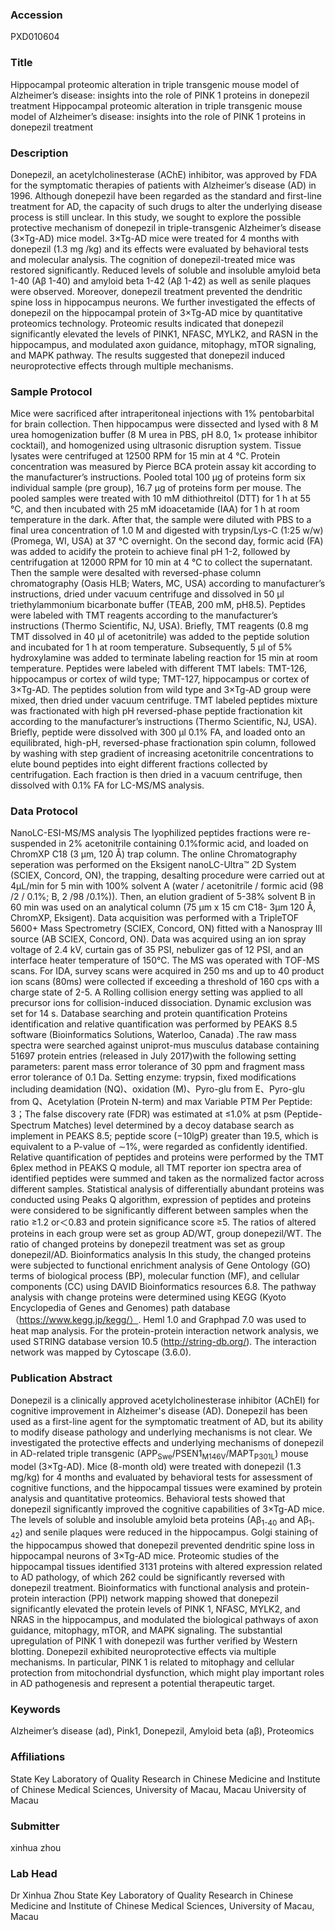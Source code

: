 ### Accession
PXD010604

### Title
Hippocampal proteomic alteration in triple transgenic mouse model of Alzheimer’s disease: insights into the role of PINK 1 proteins in donepezil treatment Hippocampal proteomic alteration in triple transgenic mouse model of Alzheimer’s disease: insights into the role of PINK 1 proteins in donepezil treatment

### Description
Donepezil, an acetylcholinesterase (AChE) inhibitor, was approved by FDA for the symptomatic therapies of patients with Alzheimer’s disease (AD) in 1996. Although donepezil have been regarded as the standard and first-line treatment for AD, the capacity of such drugs to alter the underlying disease process is still unclear. In this study, we sought to explore the possible protective mechanism of donepezil in triple-transgenic Alzheimer’s disease (3×Tg-AD) mice model. 3×Tg-AD mice were treated for 4 months with donepezil (1.3 mg /kg) and its effects were evaluated by behavioral tests and molecular analysis. The cognition of donepezil-treated mice was restored significantly. Reduced levels of soluble and insoluble amyloid beta 1-40 (Aβ 1-40) and amyloid beta 1-42 (Aβ 1-42) as well as senile plaques were observed. Moreover, donepezil treatment prevented the dendritic spine loss in hippocampus neurons. We further investigated the effects of donepezil on the hippocampal protein of 3×Tg-AD mice by quantitative proteomics technology. Proteomic results indicated that donepezil significantly elevated the levels of PINK1, NFASC, MYLK2, and RASN in the hippocampus, and modulated axon guidance, mitophagy, mTOR signaling, and MAPK pathway. The results suggested that donepezil induced neuroprotective effects through multiple mechanisms.

### Sample Protocol
Mice were sacrificed after intraperitoneal injections with 1% pentobarbital for brain collection. Then hippocampus were dissected and lysed with 8 M urea homogenization buffer (8 M urea in PBS, pH 8.0, 1× protease inhibitor cocktail), and homogenized using ultrasonic disruption system. Tissue lysates were centrifuged at 12500 RPM for 15 min at 4 ℃. Protein concentration was measured by Pierce BCA protein assay kit according to the manufacturer’s instructions. Pooled total 100 μg of proteins form six individual sample (pre group), 16.7 μg of proteins form per mouse. The pooled samples were treated with 10 mM dithiothreitol (DTT) for 1 h at 55 ℃, and then incubated with 25 mM idoacetamide (IAA) for 1 h at room temperature in the dark. After that, the sample were diluted with PBS to a final urea concentration of 1.0 M and digested with trypsin/Lys-C (1:25 w/w) (Promega, WI, USA) at 37 ℃ overnight. On the second day, formic acid (FA) was added to acidify the protein to achieve final pH 1-2, followed by centrifugation at 12000 RPM for 10 min at 4 ℃ to collect the supernatant. Then the sample were desalted with reversed-phase column chromatography (Oasis HLB; Waters, MC, USA) according to manufacturer’s instructions, dried under vacuum centrifuge and dissolved in 50 μl triethylammonium bicarbonate buffer (TEAB, 200 mM, pH8.5). Peptides were labeled with TMT reagents according to the manufacturer’s instructions (Thermo Scientific, NJ, USA). Briefly, TMT reagents (0.8 mg TMT dissolved in 40 μl of acetonitrile) was added to the peptide solution and incubated for 1 h at room temperature. Subsequently, 5 μl of 5% hydroxylamine was added to terminate labeling reaction for 15 min at room temperature. Peptides were labeled with different TMT labels: TMT-126, hippocampus or cortex of wild type; TMT-127, hippocampus or cortex of 3×Tg-AD. The peptides solution from wild type and 3×Tg-AD group were mixed, then dried under vacuum centrifuge. TMT labeled peptides mixture was fractionated with high pH reversed-phase peptide fractionation kit according to the manufacturer’s instructions (Thermo Scientific, NJ, USA). Briefly, peptide were dissolved with 300 μl 0.1% FA, and loaded onto an equilibrated, high-pH, reversed-phase fractionation spin column, followed by washing with step gradient of increasing acetonitrile concentrations to elute bound peptides into eight different fractions collected by centrifugation. Each fraction is then dried in a vacuum centrifuge, then dissolved with 0.1% FA for LC-MS/MS analysis.

### Data Protocol
NanoLC-ESI-MS/MS analysis The lyophilized peptides fractions were re-suspended in 2% acetonitrile containing 0.1%formic acid, and loaded on ChromXP C18 (3 μm, 120 Å) trap column. The online Chromatography seperation was performed on the Eksigent nanoLC-Ultra™ 2D System (SCIEX, Concord, ON), the trapping, desalting procedure were carried out at 4μL/min for 5 min with 100% solvent A (water / acetonitrile / formic acid (98 /2 / 0.1%; B, 2 /98 /0.1%)). Then, an elution gradient of 5-38% solvent B in 60 min was used on an analytical column (75 μm x 15 cm C18- 3μm 120 Å, ChromXP, Eksigent). Data acquisition was performed with a TripleTOF 5600+ Mass Spectrometry (SCIEX, Concord, ON) fitted with a Nanospray III source (AB SCIEX, Concord, ON). Data was acquired using an ion spray voltage of 2.4 kV, curtain gas of 35 PSI, nebulizer gas of 12 PSI, and an interface heater temperature of 150℃. The MS was operated with TOF-MS scans. For IDA, survey scans were acquired in 250 ms and up to 40 product ion scans (80ms) were collected if exceeding a threshold of 160 cps with a charge state of 2-5. A Rolling collision energy setting was applied to all precursor ions for collision-induced dissociation. Dynamic exclusion was set for 14 s.  Database searching and protein quantification  Proteins identification and relative quantification was performed by PEAKS 8.5 software (Bioinformatics Solutions, Waterloo, Canada) .The raw mass spectra were searched against uniprot-mus musculus database containing 51697 protein entries (released in July 2017)with the following setting parameters: parent mass error tolerance of 30 ppm and fragment mass error tolerance of 0.1 Da. Setting enzyme: trypsin, fixed modifications including deamidation (NQ)、oxidation (M)、Pyro-glu from E、Pyro-glu from Q、Acetylation (Protein N-term) and max Variable PTM Per Peptide: 3；The false discovery rate (FDR) was estimated at ≤1.0% at psm (Peptide-Spectrum Matches) level determined by a decoy database search as implement in PEAKS 8.5; peptide score (−10lgP) greater than 19.5, which is equivalent to a P-value of ∼1%, were regarded as confidently identified. Relative quantification of peptides and proteins were performed by the TMT 6plex method in PEAKS Q module, all TMT reporter ion spectra area of identified peptides were summed and taken as the normalized factor across different samples. Statistical analysis of differentially abundant proteins was conducted using Peaks Q algorithm, expression of peptides and proteins were considered to be significantly different between samples when the ratio ≥1.2 or＜0.83 and protein significance score ≥5. The ratios of altered proteins in each group were set as group AD/WT, group donepezil/WT. The ratio of changed proteins by donepezil treatment was set as group donepezil/AD.   Bioinformatics analysis In this study, the changed proteins were subjected to functional enrichment analysis of Gene Ontology (GO) terms of biological process (BP), molecular function (MF), and cellular components (CC) using DAVID Bioinformatics resources 6.8. The pathway analysis with change proteins were determined using KEGG (Kyoto Encyclopedia of Genes and Genomes) path database（https://www.kegg.jp/kegg/）.  Heml 1.0 and Graphpad 7.0 was used to heat map analysis. For the protein-protein interaction network analysis, we used STRING database version 10.5 (http://string-db.org/). The interaction network was mapped by Cytoscape (3.6.0).

### Publication Abstract
Donepezil is a clinically approved acetylcholinesterase inhibitor (AChEI) for cognitive improvement in Alzheimer's disease (AD). Donepezil has been used as a first-line agent for the symptomatic treatment of AD, but its ability to modify disease pathology and underlying mechanisms is not clear. We investigated the protective effects and underlying mechanisms of donepezil in AD-related triple transgenic (APP<sub>Swe</sub>/PSEN1<sub>M146V</sub>/MAPT<sub>P301L</sub>) mouse model (3&#xd7;Tg-AD). Mice (8-month old) were treated with donepezil (1.3 mg/kg) for 4 months and evaluated by behavioral tests for assessment of cognitive functions, and the hippocampal tissues were examined by protein analysis and quantitative proteomics. Behavioral tests showed that donepezil significantly improved the cognitive capabilities of 3&#xd7;Tg-AD mice. The levels of soluble and insoluble amyloid beta proteins (A&#x3b2;<sub>1-40</sub> and A&#x3b2;<sub>1-42</sub>) and senile plaques were reduced in the hippocampus. Golgi staining of the hippocampus showed that donepezil prevented dendritic spine loss in hippocampal neurons of 3&#xd7;Tg-AD mice. Proteomic studies of the hippocampal tissues identified 3131 proteins with altered expression related to AD pathology, of which 262 could be significantly reversed with donepezil treatment. Bioinformatics with functional analysis and protein-protein interaction (PPI) network mapping showed that donepezil significantly elevated the protein levels of PINK 1, NFASC, MYLK2, and NRAS in the hippocampus, and modulated the biological pathways of axon guidance, mitophagy, mTOR, and MAPK signaling. The substantial upregulation of PINK 1 with donepezil was further verified by Western blotting. Donepezil exhibited neuroprotective effects via multiple mechanisms. In particular, PINK 1 is related to mitophagy and cellular protection from mitochondrial dysfunction, which might play important roles in AD pathogenesis and represent a potential therapeutic target.

### Keywords
Alzheimer’s disease (ad), Pink1, Donepezil, Amyloid beta (aβ), Proteomics

### Affiliations
State Key Laboratory of Quality Research in Chinese Medicine and Institute of Chinese Medical Sciences, University of Macau, Macau
University of Macau

### Submitter
xinhua zhou

### Lab Head
Dr Xinhua Zhou
State Key Laboratory of Quality Research in Chinese Medicine and Institute of Chinese Medical Sciences, University of Macau, Macau


